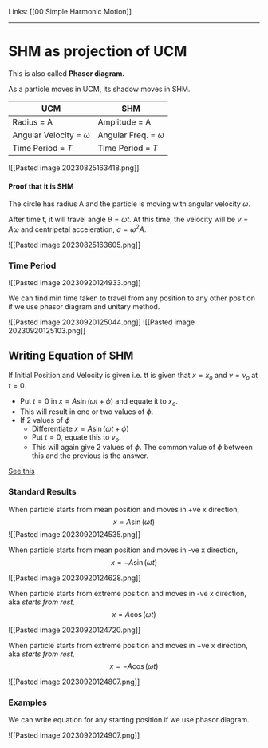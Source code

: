 Links: [[00 Simple Harmonic Motion]]
___
# SHM as projection of UCM
This is also called **Phasor diagram.** 

As a particle moves in UCM, its shadow moves in SHM.

| UCM                         | SHM                      |
| --------------------------- | ------------------------ |
| Radius = A                  | Amplitude = A            |
| Angular Velocity = $\omega$ | Angular Freq. = $\omega$ |
| Time Period = $T$           | Time Period = $T$        |

![[Pasted image 20230825163418.png]]

#### Proof that it is SHM
The circle has radius A and the particle is moving with angular velocity $\omega$. 

After time t, it will travel angle $\theta = \omega t$. 
At this time, the velocity will be $v = A\omega$ and centripetal acceleration, $a = \omega^{2} A$.

![[Pasted image 20230825163605.png]]

### Time Period
![[Pasted image 20230920124933.png]]

We can find min time taken to travel from any position to any other position if we use phasor diagram and unitary method. 

![[Pasted image 20230920125044.png]]
![[Pasted image 20230920125103.png]]


## Writing Equation of SHM
If Initial Position and Velocity is given i.e. tt is given that $x = x_{o}$ and $v = v_{o}$ at $t = 0$.

- Put $t = 0$ in $x = A \sin (\omega t + \phi)$ and equate it to $x_{o}$. 
- This will result in one or two values of $\phi$.
- If 2 values of $\phi$
	- Differentiate $x = A \sin (\omega t + \phi)$ 
	- Put $t = 0$, equate this to $v_{o}$. 
	- This will again give 2 values of $\phi$. The common value of $\phi$ between this and the previous is the answer.

[See this](https://youtu.be/Ki8nL_8NAC8?list=PL_A4M5IAkMaclEO9yS-dyifDyAxIOqmTa&t=4731)

### Standard Results
When particle starts from mean position and moves in +ve x direction,
$$x = A \sin (\omega t)$$
![[Pasted image 20230920124535.png]]


When particle starts from mean position and moves in -ve x direction,
$$x = -A \sin (\omega t)$$

![[Pasted image 20230920124628.png]]

When particle starts from extreme position and moves in -ve x direction, aka *starts from rest,*
$$x = A \cos (\omega t)$$

![[Pasted image 20230920124720.png]]


When particle starts from extreme position and moves in +ve x direction, aka *starts from rest,*
$$x = -A \cos (\omega t)$$

![[Pasted image 20230920124807.png]]

### Examples 
We can write equation for any starting position if we use phasor diagram. 

![[Pasted image 20230920124907.png]]
